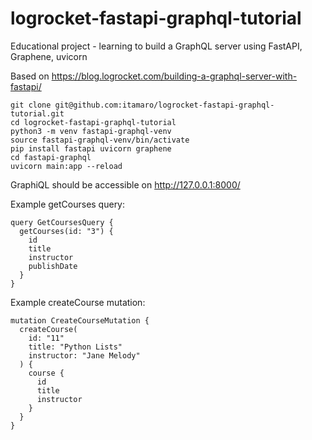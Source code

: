 # logrocket-fastapi-graphql-tutorial

Educational project - learning to build a GraphQL server using FastAPI, Graphene, uvicorn

Based on https://blog.logrocket.com/building-a-graphql-server-with-fastapi/

```
git clone git@github.com:itamaro/logrocket-fastapi-graphql-tutorial.git
cd logrocket-fastapi-graphql-tutorial
python3 -m venv fastapi-graphql-venv
source fastapi-graphql-venv/bin/activate
pip install fastapi uvicorn graphene
cd fastapi-graphql
uvicorn main:app --reload
```

GraphiQL should be accessible on http://127.0.0.1:8000/

Example getCourses query:

```
query GetCoursesQuery {
  getCourses(id: "3") {
    id
    title
    instructor
    publishDate
  }
}
```

Example createCourse mutation:

```
mutation CreateCourseMutation {
  createCourse(
    id: "11"
    title: "Python Lists"
    instructor: "Jane Melody"
  ) {
    course {
      id
      title
      instructor
    }
  }
}
```
